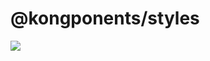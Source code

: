 # @kongponents/styles

[![](https://img.shields.io/npm/v/@kongponents/styles.svg?style=flat-square)](https://www.npmjs.com/package/@kongponents/styles)
